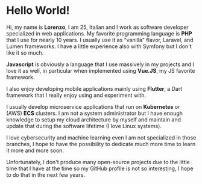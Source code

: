 # Hello World!
Hi, my name is **Lorenzo**, I am 25, Italian and I work as software developer specialized in web applications.
My favorite programming language is **PHP** that I use for nearly 10 years. I usually use it as "vanilla" flavor, Laravel, and Lumen frameworks. I have a little experience also with Symfony but I don't like it so much.

**Javascript** is obviously a language that I use massively in my projects and I love it as well, in particular when implemented using **Vue.JS**, my JS favorite framework.

I also enjoy developing mobile applications mainly using **Flutter**, a Dart framework that I really enjoy using and experiment with.

I usually develop microservice applications that run on **Kubernetes** or (AWS) **ECS** clusters.
I am not a system administrator but I have enough knowledge to setup my cloud architecture by myself and maintain and update that during the software lifetime (I love Linux systems).

I love cybersecurity and machine learning even I am not specialized in those branches, I hope to have the possibility to dedicate much more time to learn it more and more soon. 

Unfortunately, I don't produce many open-source projects due to the little time that I have at the time so my GitHub profile is not so interesting, I hope to do that in the next few years.
